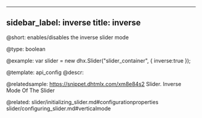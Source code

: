 
---
sidebar_label: inverse
title: inverse
---          

@short: 
enables/disables the inverse slider mode




@type: boolean

@example: 
var slider = new dhx.Slider("slider_container", { 
    inverse:true
});


@template:	api_config
@descr: 

@relatedsample: https://snippet.dhtmlx.com/xm8e84s2	Slider. Inverse Mode Of The Slider

@related: slider/initializing_slider.md#configurationproperties
slider/configuring_slider.md#verticalmode